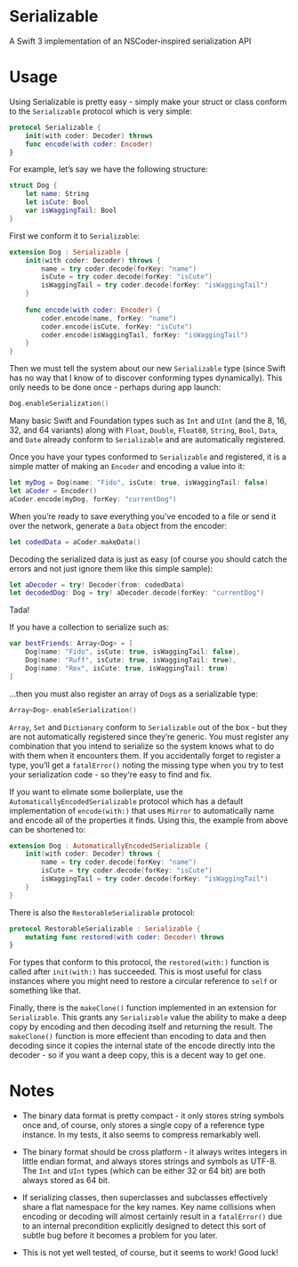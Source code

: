 # Serializable

A Swift 3 implementation of an NSCoder-inspired serialization API

# Usage

Using Serializable is pretty easy - simply make your struct or class conform to the `Serializable` protocol which is very simple:

```Swift
protocol Serializable {
    init(with coder: Decoder) throws
    func encode(with coder: Encoder)
}
```

For example, let’s say we have the following structure:

```Swift
struct Dog {
    let name: String
    let isCute: Bool
    var isWaggingTail: Bool
}
```

First we conform it to `Serializable`:

```Swift
extension Dog : Serializable {
    init(with coder: Decoder) throws {
        name = try coder.decode(forKey: "name")
        isCute = try coder.decode(forKey: "isCute")
        isWaggingTail = try coder.decode(forKey: "isWaggingTail")
    }
    
    func encode(with coder: Encoder) {
        coder.encode(name, forKey: "name")
        coder.encode(isCute, forKey: "isCute")
        coder.encode(isWaggingTail, forKey: "isWaggingTail")
    }
}
```

Then we must tell the system about our new `Serializable` type (since Swift has no way that I know of to discover conforming types dynamically). This only needs to be done once - perhaps during app launch:

```Swift
Dog.enableSerialization()
```

Many basic Swift and Foundation types such as `Int` and `UInt` (and the 8, 16, 32, and 64 variants) along with `Float`, `Double`, `Float80`, `String`, `Bool`, `Data`, and `Date` already conform to `Serializable` and are automatically registered.

Once you have your types conformed to `Serializable` and registered, it is a simple matter of making an `Encoder` and encoding a value into it:

```Swift
let myDog = Dog(name: "Fido", isCute: true, isWaggingTail: false)
let aCoder = Encoder()
aCoder.encode(myDog, forKey: "currentDog")
```

When you’re ready to save everything you've encoded to a file or send it over the network, generate a `Data` object from the encoder:

```Swift
let codedData = aCoder.makeData()
```

Decoding the serialized data is just as easy (of course you should catch the errors and not just ignore them like this simple sample):

```Swift
let aDecoder = try! Decoder(from: codedData)
let decodedDog: Dog = try! aDecoder.decode(forKey: "currentDog")
```

Tada!

If you have a collection to serialize such as:

```Swift
var bestFriends: Array<Dog> = [
    Dog(name: "Fido", isCute: true, isWaggingTail: false),
    Dog(name: "Ruff", isCute: true, isWaggingTail: true),
    Dog(name: "Rex", isCute: true, isWaggingTail: true)
]
```

...then you must also register an array of `Dog`s as a serializable type:

```Swift
Array<Dog>.enableSerialization()
```

`Array`, `Set` and `Dictionary` conform to `Serializable` out of the box - but they are not automatically registered since they’re generic. You must register any combination that you intend to serialize so the system knows what to do with them when it encounters them. If you accidentally forget to register a type, you’ll get a `fatalError()` noting the missing type when you try to test your serialization code - so they're easy to find and fix.

If you want to elimate some boilerplate, use the `AutomaticallyEncodedSerializable` protocol which has a default implementation of `encode(with:)` that uses `Mirror` to automatically name and encode all of the properties it finds. Using this, the example from above can be shortened to:

```Swift
extension Dog : AutomaticallyEncodedSerializable {
    init(with coder: Decoder) throws {
        name = try coder.decode(forKey: "name")
        isCute = try coder.decode(forKey: "isCute")
        isWaggingTail = try coder.decode(forKey: "isWaggingTail")
    }
}
```

There is also the `RestorableSerializable` protocol:

```Swift
protocol RestorableSerializable : Serializable {
    mutating func restored(with coder: Decoder) throws
}
```

For types that conform to this protocol, the `restored(with:)` function is called after `init(with:)` has succeeded. This is most useful for class instances where you might need to restore a circular reference to `self` or something like that.

Finally, there is the `makeClone()` function implemented in an extension for `Serializable`. This grants any `Serializable` value the ability to make a deep copy by encoding and then decoding itself and returning the result. The `makeClone()` function is more effecient than encoding to data and then decoding since it copies the internal state of the encode directly into the decoder - so if you want a deep copy, this is a decent way to get one.


# Notes

* The binary data format is pretty compact - it only stores string symbols once and, of course, only stores a single copy of a reference type instance. In my tests, it also seems to compress remarkably well.
* The binary format should be cross platform - it always writes integers in little endian format, and always stores strings and symbols as UTF-8. The `Int` and `UInt` types (which can be either 32 or 64 bit) are both always stored as 64 bit.
* If serializing classes, then superclasses and subclasses effectively share a flat namespace for the key names. Key name collisions when encoding or decoding will almost certainly result in a `fatalError()` due to an internal precondition explicitly designed to detect this sort of subtle bug before it becomes a problem for you later.

* This is not yet well tested, of course, but it seems to work! Good luck!